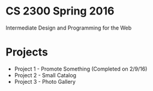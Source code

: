 # CS 2300 Spring 2016

Intermediate Design and Programming for the Web

# Projects
* Project 1 - Promote Something (Completed on 2/9/16)
* Project 2 - Small Catalog
* Project 3 - Photo Gallery
